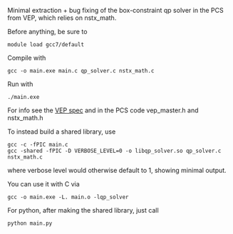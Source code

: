 Minimal extraction + bug fixing of the box-constraint qp solver in the PCS from VEP, which relies on nstx_math. 

Before anything, be sure to 

`module load gcc7/default`

Compile with 

`gcc -o main.exe main.c qp_solver.c nstx_math.c`

Run with 

`./main.exe`

For info see the [VEP spec](https://docs.google.com/document/d/1Qhbk7MiGolmaRhRa7-8sl-yOGcHsVb9RWQPyULVm31s/edit#) and in the PCS code vep_master.h and nstx_math.h

To instead build a shared library, use 
```
gcc -c -fPIC main.c
gcc -shared -fPIC -D VERBOSE_LEVEL=0 -o libqp_solver.so qp_solver.c nstx_math.c
```
where verbose level would otherwise default to 1, showing minimal output. 

You can use it with C via
```
gcc -o main.exe -L. main.o -lqp_solver
```

For python, after making the shared library, just call
```
python main.py
```

